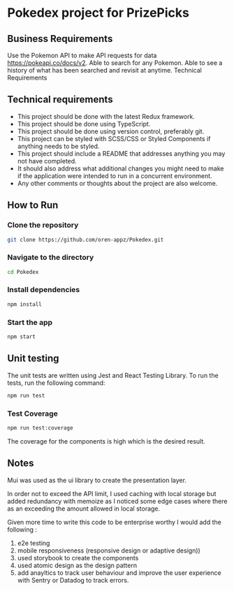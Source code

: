 # Pokedex project for PrizePicks

## Business Requirements

Use the Pokemon API to make API requests for data https://pokeapi.co/docs/v2. Able to search for any Pokemon. Able to see a history of what has been searched and revisit at anytime. Technical Requirements

## Technical requirements

- This project should be done with the latest Redux framework.
- This project should be done using TypeScript.
- This project should be done using version control, preferably git.
- This project can be styled with SCSS/CSS or Styled Components if anything needs to be styled.
- This project should include a README that addresses anything you may not have completed.
- It should also address what additional changes you might need to make if the application were intended to run in a concurrent environment.
- Any other comments or thoughts about the project are also welcome.

## How to Run

### Clone the repository

```bash
git clone https://github.com/oren-appz/Pokedex.git
```

### Navigate to the directory

```bash
cd Pokedex
```

### Install dependencies

```bash
npm install
```

### Start the app

```bash
npm start
```

## Unit testing

The unit tests are written using Jest and React Testing Library. To run the tests, run the following command:

```bash
npm run test
```

### Test Coverage

```bash
npm run test:coverage
```

The coverage for the components is high which is the desired result.

## Notes

Mui was used as the ui library to create the presentation layer.

In order not to exceed the API limit, I used caching with local storage but added redundancy with memoize as I noticed some edge cases where there as an exceeding the amount allowed in local storage.

Given more time to write this code to be enterprise worthy I would add the following :

1. e2e testing
2. mobile responsiveness (responsive design or adaptive design))
3. used storybook to create the components
4. used atomic design as the design pattern
5. add anayltics to track user behaviour and improve the user experience with Sentry or Datadog to track errors.
